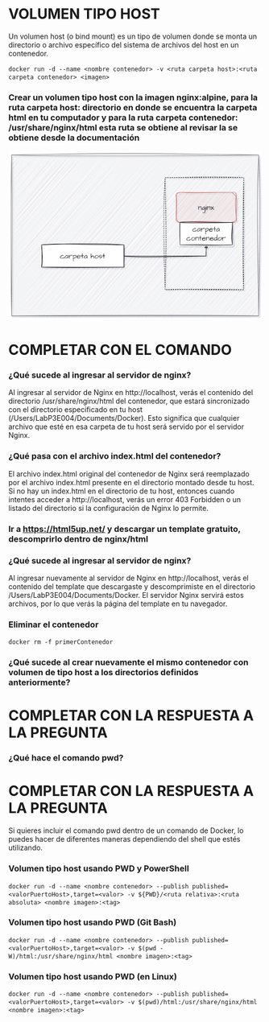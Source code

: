 # VOLUMEN TIPO HOST
Un volumen host (o bind mount) es un tipo de volumen donde se monta un directorio o archivo específico del sistema de archivos del host en un contenedor.

```
docker run -d --name <nombre contenedor> -v <ruta carpeta host>:<ruta carpeta contenedor> <imagen> 
```

### Crear un volumen tipo host con la imagen nginx:alpine, para la ruta carpeta host: directorio en donde se encuentra la carpeta html en tu computador y para la ruta carpeta contenedor: /usr/share/nginx/html esta ruta se obtiene al revisar la se obtiene desde la documentación
![Volúmenes](imagenes/volumen-host.PNG)
# COMPLETAR CON EL COMANDO

### ¿Qué sucede al ingresar al servidor de nginx?

Al ingresar al servidor de Nginx en http://localhost, verás el contenido del directorio /usr/share/nginx/html del contenedor, que estará sincronizado con el directorio especificado en tu host (/Users/LabP3E004/Documents/Docker). Esto significa que cualquier archivo que esté en esa carpeta de tu host será servido por el servidor Nginx.

### ¿Qué pasa con el archivo index.html del contenedor?

El archivo index.html original del contenedor de Nginx será reemplazado por el archivo index.html presente en el directorio montado desde tu host. Si no hay un index.html en el directorio de tu host, entonces cuando intentes acceder a http://localhost, verás un error 403 Forbidden o un listado del directorio si la configuración de Nginx lo permite.

### Ir a https://html5up.net/ y descargar un template gratuito, descomprirlo dentro de nginx/html
### ¿Qué sucede al ingresar al servidor de nginx?

Al ingresar nuevamente al servidor de Nginx en http://localhost, verás el contenido del template que descargaste y descomprimiste en el directorio /Users/LabP3E004/Documents/Docker. El servidor Nginx servirá estos archivos, por lo que verás la página del template en tu navegador.

### Eliminar el contenedor

```
docker rm -f primerContenedor
```

### ¿Qué sucede al crear nuevamente el mismo contenedor con volumen de tipo host a los directorios definidos anteriormente?
# COMPLETAR CON LA RESPUESTA A LA PREGUNTA

### ¿Qué hace el comando pwd?
# COMPLETAR CON LA RESPUESTA A LA PREGUNTA
Si quieres incluir el comando pwd dentro de un comando de Docker, lo puedes hacer de diferentes maneras dependiendo del shell que estés utilizando.


### Volumen tipo host usando PWD y PowerShell
```
docker run -d --name <nombre contenedor> --publish published=<valorPuertoHost>,target=<valor> -v ${PWD}/<ruta relativa>:<ruta absoluta> <nombre imagen>:<tag> 
```

### Volumen tipo host usando PWD (Git Bash)

```
docker run -d --name <nombre contenedor> --publish published=<valorPuertoHost>,target=<valor> -v $(pwd -W)/html:/usr/share/nginx/html <nombre imagen>:<tag> 
```

### Volumen tipo host usando PWD (en Linux)

```
docker run -d --name <nombre contenedor> --publish published=<valorPuertoHost>,target=<valor> -v $(pwd)/html:/usr/share/nginx/html <nombre imagen>:<tag> 
```

